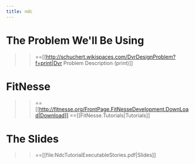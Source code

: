 ```yaml
---
title: ndc
---
```

# The Problem We'll Be Using
>> ==[[http://schuchert.wikispaces.com/DvrDesignProblem?f=print|Dvr Problem Description (print)]]

# FitNesse
>> ==[[http://fitnesse.org/FrontPage.FitNesseDevelopment.DownLoad|Download]]
>> ==[[FitNesse.Tutorials|Tutorials]]

# The Slides
>> ==[[file:NdcTutorialExecutableStories.pdf|Slides]]